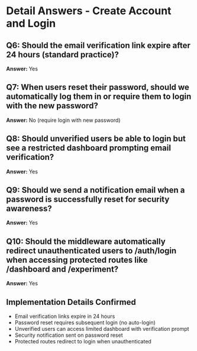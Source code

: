 # Detail Answers - Create Account and Login

## Q6: Should the email verification link expire after 24 hours (standard practice)?
**Answer:** Yes

## Q7: When users reset their password, should we automatically log them in or require them to login with the new password?
**Answer:** No (require login with new password)

## Q8: Should unverified users be able to login but see a restricted dashboard prompting email verification?
**Answer:** Yes

## Q9: Should we send a notification email when a password is successfully reset for security awareness?
**Answer:** Yes

## Q10: Should the middleware automatically redirect unauthenticated users to /auth/login when accessing protected routes like /dashboard and /experiment?
**Answer:** Yes

## Implementation Details Confirmed
- Email verification links expire in 24 hours
- Password reset requires subsequent login (no auto-login)
- Unverified users can access limited dashboard with verification prompt
- Security notification sent on password reset
- Protected routes redirect to login when unauthenticated